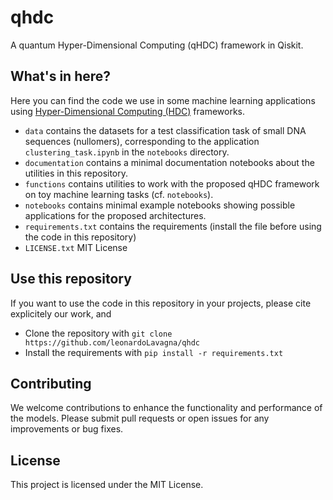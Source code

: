 # qhdc
A quantum Hyper-Dimensional Computing (qHDC) framework in Qiskit.

## What's in here?
Here you can find the code we use in some machine learning applications using [Hyper-Dimensional Computing (HDC)](https://en.wikipedia.org/wiki/Hyperdimensional_computing) frameworks.
* `data` contains the datasets for a test classification task of small DNA sequences (nullomers), corresponding to the application `clustering_task.ipynb` in the `notebooks` directory.
* `documentation` contains a minimal documentation notebooks about the utilities in this repository.
* `functions` contains utilities to work with the proposed qHDC framework on toy machine learning tasks (cf. `notebooks`).
* `notebooks` contains minimal example notebooks showing possible applications for the proposed architectures.
* `requirements.txt` contains the requirements (install the file before using the code in this repository)
* `LICENSE.txt` MIT License

## Use this repository
If you want to use the code in this repository in your projects, please cite explicitely our work, and
* Clone the repository with `git clone https://github.com/leonardoLavagna/qhdc`
* Install the requirements with `pip install -r requirements.txt`

## Contributing
We welcome contributions to enhance the functionality and performance of the models. Please submit pull requests or open issues for any improvements or bug fixes.

## License
This project is licensed under the MIT License.
